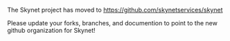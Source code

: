 The Skynet project has moved to https://github.com/skynetservices/skynet

Please update your forks, branches, and documention to point to the new github organization for Skynet!